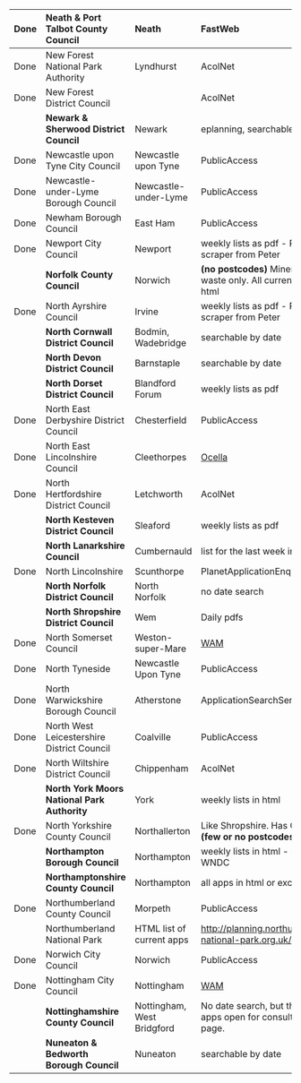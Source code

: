 | Done  | Neath & Port Talbot County Council | Neath | FastWeb | https://planning.npt.gov.uk/ |
|:------|:-----------------------------------|:------|:--------|:-----------------------------|
| Done  | New Forest National Park Authority | Lyndhurst | AcolNet | http://web3.newforest.gov.uk/planningonline/acolnetcgi.gov?ACTION=UNWRAP&RIPNAME=Root.pgesearch |
| Done  | New Forest District Council        |       | AcolNet | http://web3.newforest.gov.uk/planningonline/acolnetcgi.gov |
|       | **Newark & Sherwood District Council** | Newark | eplanning, searchable by date| http://www.nsdc.info/eplanning/default.aspx?sid=1&sindex=1&id=5 |
| Done  | Newcastle upon Tyne City Council   | Newcastle upon Tyne | PublicAccess |                              |
| Done  | Newcastle-under-Lyme Borough Council | Newcastle-under-Lyme | PublicAccess |                              |
| Done  | Newham Borough Council             | East Ham | PublicAccess |                              |
| Done  | Newport City Council               | Newport | weekly lists as pdf - Perl scraper from Peter | http://www.newport.gov.uk/_dc/index.cfm?fuseaction=planapps.applist |
|       | **Norfolk County Council**         | Norwich | **(no postcodes)** Minerals and waste only. All current apps in html | http://ptweb.norfolk.gov.uk/planning_applications/read/show.asp?Decision=CURRENT&Type=W&Submit=Submit |
| Done  | North Ayrshire Council             | Irvine | weekly lists as pdf - Perl scraper from Peter | http://www.north-ayrshire.gov.uk/na/Home.nsf/OtherMenuPage?ReadForm&MenuType=Environment-Planning&DocDisplay=NoDoc&CatLevel=2|                              |
|       | **North Cornwall District Council** | Bodmin, Wadebridge | searchable by date | http://onlineplanning.ncdc.gov.uk/eaccess/Planning/Planning-application-and-property-Search/Application-Search/Application-Search.asp |
|       | **North Devon District Council**   | Barnstaple | searchable by date | http://planning.northdevon.gov.uk/search.asp |
|       | **North Dorset District Council**  | Blandford Forum | weekly lists as pdf | http://www.north-dorset.gov.uk/index/living/building_planning/development_control/planning_applications-3/view_application.htm |
| Done  | North East Derbyshire District Council | Chesterfield | PublicAccess | http://planapps-online.ne-derbyshire.gov.uk/publicaccess/tdc/ |
| Done  | North East Lincolnshire Council    | Cleethorpes | [Ocella](Ocella.md) |http://sun11.nelincs.gov.uk/portal/page?_pageid=256,32885&_dad=portal&_schema=PORTAL  |
| Done  | North Hertfordshire District Council | Letchworth | AcolNet | http://www.north-herts.gov.uk/dcdataonline/Pages/acolnetcgi.gov?ACTION=UNWRAP&RIPNAME=Root.PgeSearch|
|       | **North Kesteven District Council** | Sleaford | weekly lists as pdf | http://www.n-kesteven.gov.uk/section.asp?docId=3491 |
|       | **North Lanarkshire Council**      | Cumbernauld | list for the last week in html | http://www.northlan.gov.uk/business+and+employment/planning/planning+applications/weekly+list+of+planning+applications+week+ending+14th+may+2007.html |
| Done  | North Lincolnshire                 | Scunthorpe | PlanetApplicationEnquiry | http://www.planning.northlincs.gov.uk/planet/ispforms.asp?ServiceKey=SysDoc-PlanetApplicationEnquiry |
|       | **North Norfolk District Council** | North Norfolk | no date search | https://www.northnorfolk.org/cgi-bin/publiclivedb.15000.exe/pl/pp7010.ad |
|       | **North Shropshire District Council** | Wem   | Daily pdfs | http://www.northshropshiredc.gov.uk/static/page1048.htm |
| Done  | North Somerset Council             | Weston-super-Mare | [WAM](WAM.md) | http://212.158.113.30/WAM/search/pas/index.htm |
| Done  | North Tyneside                     | Newcastle Upon Tyne | PublicAccess | http://publicaccess.northtyneside.gov.uk/PublicAccess/tdc/DcApplication/application_searchform.aspx |
| Done  | North Warwickshire Borough Council | Atherstone | ApplicationSearchServlet| http://planning.northwarks.gov.uk/portal/servlets/WeeklyListServlet |
| Done  | North West Leicestershire District Council | Coalville | PublicAccess | http://paccess.nwleics.gov.uk/PublicAccess/tdc/DcApplication/application_searchform.aspx |
| Done  | North Wiltshire District Council   | Chippenham | AcolNet | http://planning.northwilts.gov.uk/DCOnline/acolnetcgi.gov?ACTION=UNWRAP&RIPNAME=Root.pgesearch |
|       | **North York Moors National Park Authority** | York  | weekly lists in html | http://www.moors.uk.net/content.php?nID=55 |
| Done  | North Yorkshire County Council     | Northallerton | Like Shropshire. Has OSGB. **(few or no postcodes)** | http://212.140.128.182/Online%20Register/PlanAppSrch.asp |
|       | **Northampton Borough Council**    | Northampton | weekly lists in html - see also WNDC| http://www.northamptonboroughcouncil.com/planning/defaultNBC.asp |
|       | **Northamptonshire County Council** | Northampton | all apps in html or excel| http://www.northamptonshire.gov.uk/Environment/DC/pln_apps.htm |
| Done  | Northumberland County Council      | Morpeth | PublicAccess | http://planning.northumberland.gov.uk/PublicAccess/tdc/DcApplication/application_searchform.aspx |
|       | Northumberland National Park       | HTML list of current apps | http://planning.northumberland-national-park.org.uk/ |
| Done  | Norwich City Council               | Norwich | PublicAccess|                              |
| Done  | Nottingham City Council            | Nottingham | [WAM](WAM.md) | http://plan4.nottinghamcity.gov.uk/WAM/search/pas/index.html|
|       | **Nottinghamshire County Council** | Nottingham, West Bridgford | No date search, but there is an apps open for consultation page. | http://www.nottinghamcity.gov.uk/planning/Report/weeksrch.html  |
|       | **Nuneaton & Bedworth Borough Council** | Nuneaton | searchable by date | http://www.nuneatonandbedworth.gov.uk/environment-planning/planning/planning-applications/search-planning-applications |